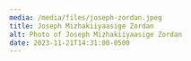 ```yaml
---
media: /media/files/joseph-zordan.jpeg
title: Joseph Mizhakiiyaasige Zordan
alt: Photo of Joseph Mizhakiiyaasige Zordan
date: 2023-11-21T14:31:00-0500
---
```

